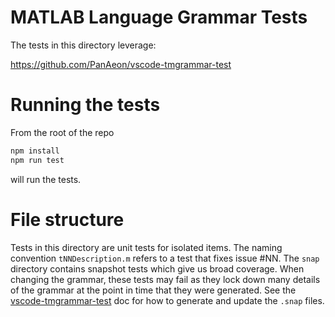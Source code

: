 # MATLAB Language Grammar Tests

The tests in this directory leverage:

https://github.com/PanAeon/vscode-tmgrammar-test

# Running the tests

From the root of the repo

```bash
npm install
npm run test
```

will run the tests.

# File structure

Tests in this directory are unit tests for isolated items. The naming convention `tNNDescription.m` refers to a test that fixes issue #NN. The `snap` directory contains snapshot tests which give us broad coverage. When changing the grammar, these tests may fail as they lock down many details of the grammar at the point in time that they were generated. See the [vscode-tmgrammar-test](https://github.com/PanAeon/vscode-tmgrammar-test#snapshot-tests) doc for how to generate and update the `.snap` files.
